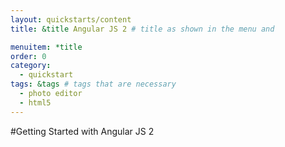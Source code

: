 ```yaml
---
layout: quickstarts/content
title: &title Angular JS 2 # title as shown in the menu and 

menuitem: *title
order: 0
category: 
  - quickstart
tags: &tags # tags that are necessary
  - photo editor 
  - html5
---
```




#Getting Started with Angular JS 2
